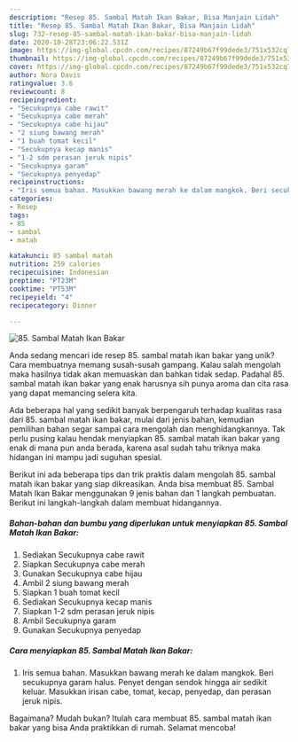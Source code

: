 ```yaml
---
description: "Resep 85. Sambal Matah Ikan Bakar, Bisa Manjain Lidah"
title: "Resep 85. Sambal Matah Ikan Bakar, Bisa Manjain Lidah"
slug: 732-resep-85-sambal-matah-ikan-bakar-bisa-manjain-lidah
date: 2020-10-28T23:06:22.531Z
image: https://img-global.cpcdn.com/recipes/87249b67f99dede3/751x532cq70/85-sambal-matah-ikan-bakar-foto-resep-utama.jpg
thumbnail: https://img-global.cpcdn.com/recipes/87249b67f99dede3/751x532cq70/85-sambal-matah-ikan-bakar-foto-resep-utama.jpg
cover: https://img-global.cpcdn.com/recipes/87249b67f99dede3/751x532cq70/85-sambal-matah-ikan-bakar-foto-resep-utama.jpg
author: Nora Davis
ratingvalue: 3.6
reviewcount: 8
recipeingredient:
- "Secukupnya cabe rawit"
- "Secukupnya cabe merah"
- "Secukupnya cabe hijau"
- "2 siung bawang merah"
- "1 buah tomat kecil"
- "Secukupnya kecap manis"
- "1-2 sdm perasan jeruk nipis"
- "Secukupnya garam"
- "Secukupnya penyedap"
recipeinstructions:
- "Iris semua bahan. Masukkan bawang merah ke dalam mangkok. Beri secukupnya garam halus. Penyet dengan sendok hingga air sedikit keluar. Masukkan irisan cabe, tomat, kecap, penyedap, dan perasan jeruk nipis."
categories:
- Resep
tags:
- 85
- sambal
- matah

katakunci: 85 sambal matah 
nutrition: 259 calories
recipecuisine: Indonesian
preptime: "PT23M"
cooktime: "PT53M"
recipeyield: "4"
recipecategory: Dinner

---
```



![85. Sambal Matah Ikan Bakar](https://img-global.cpcdn.com/recipes/87249b67f99dede3/751x532cq70/85-sambal-matah-ikan-bakar-foto-resep-utama.jpg)

Anda sedang mencari ide resep 85. sambal matah ikan bakar yang unik? Cara membuatnya memang susah-susah gampang. Kalau salah mengolah maka hasilnya tidak akan memuaskan dan bahkan tidak sedap. Padahal 85. sambal matah ikan bakar yang enak harusnya sih punya aroma dan cita rasa yang dapat memancing selera kita.



Ada beberapa hal yang sedikit banyak berpengaruh terhadap kualitas rasa dari 85. sambal matah ikan bakar, mulai dari jenis bahan, kemudian pemilihan bahan segar sampai cara mengolah dan menghidangkannya. Tak perlu pusing kalau hendak menyiapkan 85. sambal matah ikan bakar yang enak di mana pun anda berada, karena asal sudah tahu triknya maka hidangan ini mampu jadi suguhan spesial.


Berikut ini ada beberapa tips dan trik praktis dalam mengolah 85. sambal matah ikan bakar yang siap dikreasikan. Anda bisa membuat 85. Sambal Matah Ikan Bakar menggunakan 9 jenis bahan dan 1 langkah pembuatan. Berikut ini langkah-langkah dalam membuat hidangannya.

<!--inarticleads1-->

##### Bahan-bahan dan bumbu yang diperlukan untuk menyiapkan 85. Sambal Matah Ikan Bakar:

1. Sediakan Secukupnya cabe rawit
1. Siapkan Secukupnya cabe merah
1. Gunakan Secukupnya cabe hijau
1. Ambil 2 siung bawang merah
1. Siapkan 1 buah tomat kecil
1. Sediakan Secukupnya kecap manis
1. Siapkan 1-2 sdm perasan jeruk nipis
1. Ambil Secukupnya garam
1. Gunakan Secukupnya penyedap




<!--inarticleads2-->

##### Cara menyiapkan 85. Sambal Matah Ikan Bakar:

1. Iris semua bahan. Masukkan bawang merah ke dalam mangkok. Beri secukupnya garam halus. Penyet dengan sendok hingga air sedikit keluar. Masukkan irisan cabe, tomat, kecap, penyedap, dan perasan jeruk nipis.




Bagaimana? Mudah bukan? Itulah cara membuat 85. sambal matah ikan bakar yang bisa Anda praktikkan di rumah. Selamat mencoba!
